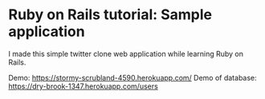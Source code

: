 # Ruby on Rails tutorial: Sample application

I made this simple twitter clone web application while learning Ruby on Rails.

Demo: https://stormy-scrubland-4590.herokuapp.com/ 
Demo of database: https://dry-brook-1347.herokuapp.com/users
